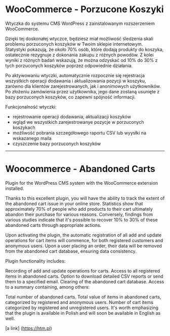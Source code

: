 # WooCommerce - Porzucone Koszyki

Wtyczka do systemu CMS WordPress z zainstalowanym rozszerzeniem WooCommerce.

Dzięki tej doskonałej wtyczce, będziesz miał możliwość śledzenia skali problemu porzuconych koszyków w Twoim sklepie internetowym. Statystyki pokazują, że około 70% osób, które dodają produkty do koszyka, ostatecznie rezygnuje z dokonania zakupu z różnych powodów. Z kolei wyniki z różnych badań wskazują, że można odzyskać od 10% do 30% z tych porzuconych koszyków poprzez odpowiednie działania. 

Po aktywowaniu wtyczki, automatycznie rozpocznie się rejestracja wszystkich operacji dodawania i aktualizowania pozycji w koszyku, zarówno dla klientów zarejestrowanych, jak i anonimowych użytkowników. Po złożeniu zamówienia przez użytkownika, jego dane zostaną usunięte z bazy porzuconych koszyków, co zapewni spójność informacji.

Funkcjonalność wtyczki:
- rejestrowanie operacji dodawania, aktualizacji koszyków
- wgląd we wszystkich zarejestrowanye pozycje w porzuconych koszykach
- możliwość pobrania szczegółowego raportu CSV lub wyysłki na wskazanego maila
- czyszczenie bazy porzuconych koszyków

-------------------------
# Woocommerce - Abandoned Carts

Plugin for the WordPress CMS system with the WooCommerce extension installed.

Thanks to this excellent plugin, you will have the ability to track the extent of the abandoned cart issue in your online store. Statistics show that approximately 70% of people who add products to their cart ultimately abandon their purchase for various reasons. Conversely, findings from various studies indicate that it's possible to recover 10% to 30% of these abandoned carts through appropriate actions.

Upon activating the plugin, the automatic registration of all add and update operations for cart items will commence, for both registered customers and anonymous users. Upon a user placing an order, their data will be removed from the abandoned cart database, ensuring data consistency.

Plugin functionality includes:

Recording of add and update operations for carts.
Access to all registered items in abandoned carts.
Option to download detailed CSV reports or send them to a specified email.
Clearing of the abandoned cart database.
Access to a summary containing, among others:

Total number of abandoned carts.
Total value of items in abandoned carts, categorized by registered and anonymous users.
Number of cart items categorized by registered and unregistered users.
It's worth emphasizing that the plugin is available in Polish and will soon be available in English as well.



[a link]
(https://htm.pl)